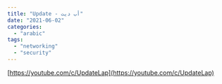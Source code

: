 ```yaml
---
title: "Update - أب ديت"
date: "2021-06-02"
categories:
  - "arabic"
tags:
  - "networking"
  - "security"
---
```


[https://youtube.com/c/UpdateLap](https://youtube.com/c/UpdateLap)
